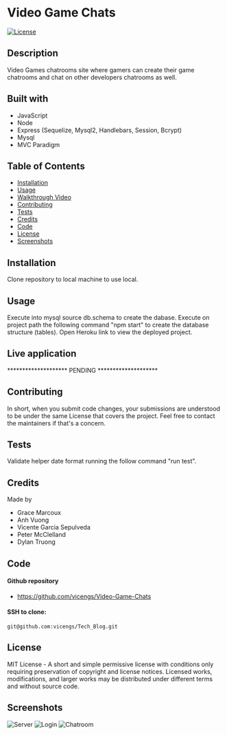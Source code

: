 # Video Game Chats

[![License](https://img.shields.io/static/v1?label=License&message=MIT&color=green)](http://choosealicense.com/licenses/mit/)

## Description
  
Video Games chatrooms site where gamers can create their game chatrooms and chat on other developers chatrooms as well.

## Built with

- JavaScript
- Node
- Express (Sequelize, Mysql2, Handlebars, Session, Bcrypt)
- Mysql
- MVC Paradigm

## Table of Contents

* [Installation](#installation)
* [Usage](#usage)
* [Walkthrough Video](#walkthrough)
* [Contributing](#contributing)
* [Tests](#tests)
* [Credits](#credits)
* [Code](#code)
* [License](#license)
* [Screenshots](#screenshots)

## Installation

Clone repository to local machine to use local.

## Usage

Execute into mysql source db.schema to create the dabase.
Execute on project path the following command "npm start" to create the database structure (tables).
Open Heroku link to view the deployed project.

## Live application

******************** PENDING ********************

## Contributing

In short, when you submit code changes, your submissions are understood to be under the same License that covers the project. Feel free to contact the maintainers if that's a concern.

## Tests

Validate helper date format running the follow command "run test".

## Credits

Made by

- Grace Marcoux
- Anh Vuong
- Vicente Garcia Sepulveda
- Peter McClelland
- Dylan Truong

## Code

#### Github repository

- https://github.com/vicengs/Video-Game-Chats

#### SSH to clone:

    git@github.com:vicengs/Tech_Blog.git

## License

MIT License - A short and simple permissive license with conditions only requiring preservation of copyright and license notices. Licensed works, modifications, and larger works may be distributed under different terms and without source code.

## Screenshots
    
![Server](/assets/images/server.jpg)
![Login](/assets/images/login.jpg)
![Chatroom](/assets/images/chatroom.jpg)